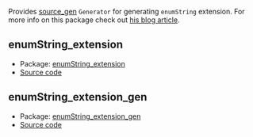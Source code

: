 Provides [source_gen](https://pub.dev/packages/source_gen) `Generator` for generating `enumString` extension. For more info on this package check out [his blog article](https://www.oleksandrkirichenko.com/blog/dart-extensions/).

## enumString_extension
* Package: [enumString_extension](https://pub.dev/packages/enumString_extension)
* [Source code](https://github.com/numen31337/enumString_extension/tree/master/enumString_extension)


## enumString_extension_gen
* Package: [enumString_extension_gen](https://pub.dev/packages/enumString_extension_gen)
* [Source code](https://github.com/numen31337/enumString_extension/tree/master/enumString_extension_gen)
